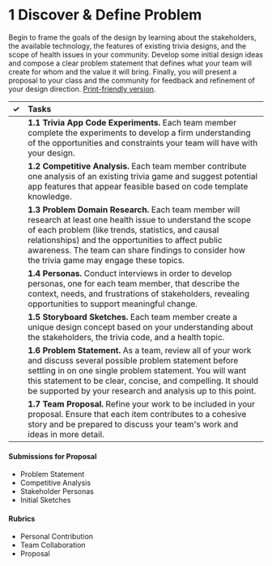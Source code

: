 # 1 Discover & Define Problem

Begin to frame the goals of the design by learning about the stakeholders, the available technology, the features of existing trivia designs, and the scope of health issues in your community. Develop some initial design ideas and compose a clear problem statement that defines what your team will create for whom and the value it will bring. Finally, you will present a proposal to your class and the community for feedback and refinement of your design direction. [Print-friendly version](https://idewcomputing.github.io/project-trivia-health/project-instructions/1.-discover-and-define-problem).

| **✓** | **Tasks** |
| :---: | :--- |
|  | **1.1 Trivia App Code Experiments.** Each team member complete the experiments to develop a firm understanding of the opportunities and constraints your team will have with your design. |
|  | **1.2 Competitive Analysis.**  Each team member contribute one analysis of an existing trivia game and suggest potential app features that appear feasible based on code template knowledge. |
|  | **1.3 Problem Domain Research.** Each team member will research at least one health issue to understand the scope of each problem \(like trends, statistics, and causal relationships\) and the opportunities to affect public awareness. The team can share findings to consider how the trivia game may engage these topics. |
|  | **1.4 Personas.** Conduct interviews in order to develop personas, one for each team member, that describe the context, needs, and frustrations of stakeholders, revealing opportunities to support meaningful change. |
|  | **1.5 Storyboard Sketches.** Each team member create a unique design concept based on your understanding about the stakeholders, the trivia code, and a health topic. |
|  | **1.6 Problem Statement.** As a team, review all of your work and discuss several possible problem statement before settling in on one single problem statement. You will want this statement to be clear, concise, and compelling. It should be supported by your research and analysis up to this point. |
|  | **1.7 Team Proposal.** Refine your work to be included in your proposal. Ensure that each item contributes to a cohesive story and be prepared to discuss your team's work and ideas in more detail. |

#### **Submissions for Proposal**

* Problem Statement
* Competitive Analysis
* Stakeholder Personas
* Initial Sketches

#### **Rubrics**

* Personal Contribution
* Team Collaboration
* Proposal



